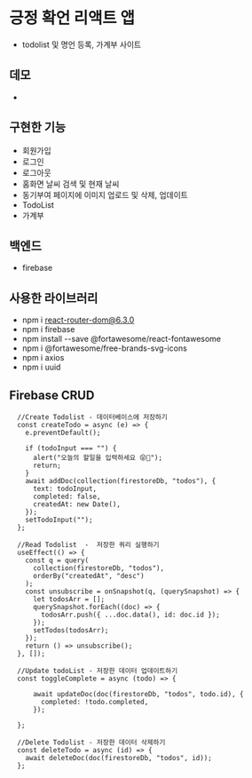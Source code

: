 # 긍정 확언 리액트 앱
- todolist 및 명언 등록, 가계부 사이트

## 데모
- 

## 구현한 기능
- 회원가입
- 로그인
- 로그아웃
- 홈화면 날씨 검색 및 현재 날씨
- 동기부여 페이지에 이미지 업로드 및 삭제, 업데이트
- TodoList
- 가계부

## 백엔드
- firebase

## 사용한 라이브러리
- npm i react-router-dom@6.3.0
- npm i firebase
- npm install --save @fortawesome/react-fontawesome
- npm i @fortawesome/free-brands-svg-icons
- npm i axios
- npm i uuid


## Firebase CRUD

```
  //Create Todolist - 데이터베이스에 저장하기
  const createTodo = async (e) => {
    e.preventDefault();

    if (todoInput === "") {
      alert("오늘의 할일을 입력하세요 😝🚀");
      return;
    }
    await addDoc(collection(firestoreDb, "todos"), {
      text: todoInput,
      completed: false,
      createdAt: new Date(),
    });
    setTodoInput("");
  };

  //Read Todolist  -  저장한 쿼리 실행하기
  useEffect(() => {
    const q = query(
      collection(firestoreDb, "todos"),
      orderBy("createdAt", "desc")
    );
    const unsubscribe = onSnapshot(q, (querySnapshot) => {
      let todosArr = [];
      querySnapshot.forEach((doc) => {
        todosArr.push({ ...doc.data(), id: doc.id });
      });
      setTodos(todosArr);
    });
    return () => unsubscribe();
  }, []);

  //Update todoList - 저장한 데이터 업데이트하기
  const toggleComplete = async (todo) => {
    
      await updateDoc(doc(firestoreDb, "todos", todo.id), {
        completed: !todo.completed,
      });
    
  };

  //Delete Todolist - 저장한 데이터 삭제하기
  const deleteTodo = async (id) => {
    await deleteDoc(doc(firestoreDb, "todos", id));
  };

```